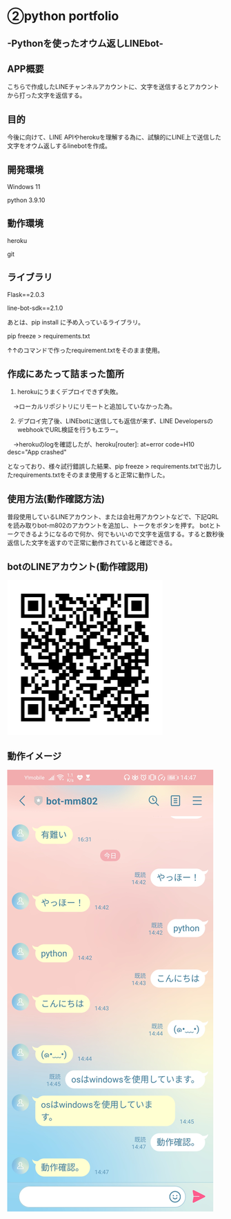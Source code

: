 # ②python portfolio

## -Pythonを使ったオウム返しLINEbot-

## APP概要
こちらで作成したLINEチャンネルアカウントに、文字を送信するとアカウントから打った文字を返信する。
## 目的
今後に向けて、LINE APIやherokuを理解する為に、試験的にLINE上で送信した文字をオウム返しするlinebotを作成。

## 開発環境
Windows 11

python 3.9.10

## 動作環境

heroku

git

## ライブラリ

Flask==2.0.3

line-bot-sdk==2.1.0

あとは、pip install に予め入っているライブラリ。

pip freeze > requirements.txt 

↑↑のコマンドで作ったrequirement.txtをそのまま使用。

## 作成にあたって詰まった箇所

1. herokuにうまくデプロイできず失敗。

　→ローカルリポジトリにリモートと追加していなかった為。

2. デプロイ完了後、LINEbotに送信しても返信が来ず、LINE DevelopersのwebhookでURL検証を行うもエラー。

　→herokuのlogを確認したが、heroku[router]: at=error code=H10 desc="App crashed"
 
  となっており、様々試行錯誤した結果、pip freeze > requirements.txtで出力したrequirements.txtをそのまま使用すると正常に動作した。

## 使用方法(動作確認方法)

普段使用しているLINEアカウント、または会社用アカウントなどで、下記QRLを読み取りbot-m802のアカウントを追加し、トークをボタンを押す。
botとトークできるようになるので何か、何でもいいので文字を返信する。すると数秒後返信した文字を返すので正常に動作されていると確認できる。

## botのLINEアカウント(動作確認用)

![画像URL](image/199apzbi.png)

## 動作イメージ

![画像](./image/Screenshot_20220323_144720_jp.naver.line.android.jpg)
